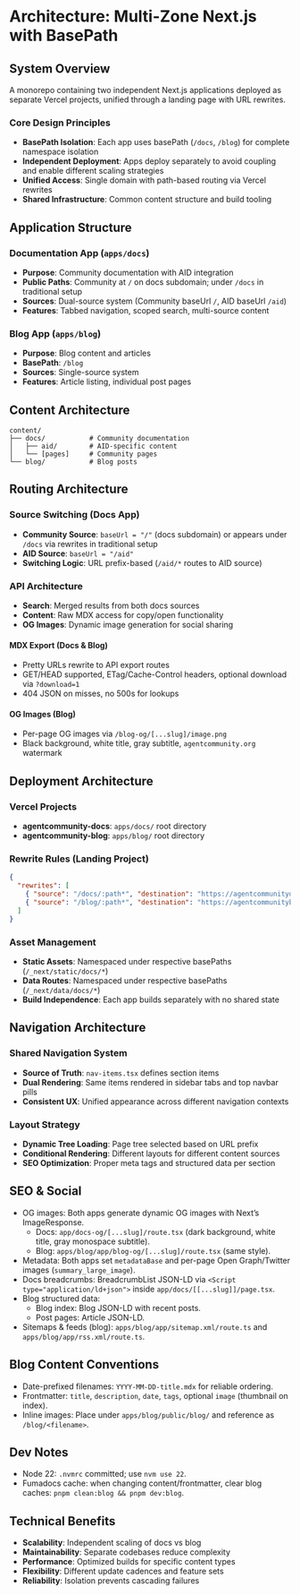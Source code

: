 # Architecture: Multi-Zone Next.js with BasePath

## System Overview

A monorepo containing two independent Next.js applications deployed as separate Vercel projects, unified through a landing page with URL rewrites.

### Core Design Principles

- **BasePath Isolation**: Each app uses basePath (`/docs`, `/blog`) for complete namespace isolation
- **Independent Deployment**: Apps deploy separately to avoid coupling and enable different scaling strategies
- **Unified Access**: Single domain with path-based routing via Vercel rewrites
- **Shared Infrastructure**: Common content structure and build tooling

## Application Structure

### Documentation App (`apps/docs`)
- **Purpose**: Community documentation with AID integration
- **Public Paths**: Community at `/` on docs subdomain; under `/docs` in traditional setup
- **Sources**: Dual-source system (Community baseUrl `/`, AID baseUrl `/aid`)
- **Features**: Tabbed navigation, scoped search, multi-source content

### Blog App (`apps/blog`)
- **Purpose**: Blog content and articles
- **BasePath**: `/blog`
- **Sources**: Single-source system
- **Features**: Article listing, individual post pages

## Content Architecture

```
content/
├── docs/           # Community documentation
│   ├── aid/        # AID-specific content
│   └── [pages]     # Community pages
└── blog/           # Blog posts
```

## Routing Architecture

### Source Switching (Docs App)
- **Community Source**: `baseUrl = "/"` (docs subdomain) or appears under `/docs` via rewrites in traditional setup
- **AID Source**: `baseUrl = "/aid"`
- **Switching Logic**: URL prefix-based (`/aid/*` routes to AID source)

### API Architecture
- **Search**: Merged results from both docs sources
- **Content**: Raw MDX access for copy/open functionality
- **OG Images**: Dynamic image generation for social sharing

#### MDX Export (Docs & Blog)
- Pretty URLs rewrite to API export routes
- GET/HEAD supported, ETag/Cache-Control headers, optional download via `?download=1`
- 404 JSON on misses, no 500s for lookups

#### OG Images (Blog)
- Per-page OG images via `/blog-og/[...slug]/image.png`
- Black background, white title, gray subtitle, `agentcommunity.org` watermark

## Deployment Architecture

### Vercel Projects
- **agentcommunity-docs**: `apps/docs/` root directory
- **agentcommunity-blog**: `apps/blog/` root directory

### Rewrite Rules (Landing Project)
```json
{
  "rewrites": [
    { "source": "/docs/:path*", "destination": "https://agentcommunitydocs.vercel.app/docs/:path*" },
    { "source": "/blog/:path*", "destination": "https://agentcommunityblog.vercel.app/blog/:path*" }
  ]
}
```

### Asset Management
- **Static Assets**: Namespaced under respective basePaths (`/_next/static/docs/*`)
- **Data Routes**: Namespaced under respective basePaths (`/_next/data/docs/*`)
- **Build Independence**: Each app builds separately with no shared state

## Navigation Architecture

### Shared Navigation System
- **Source of Truth**: `nav-items.tsx` defines section items
- **Dual Rendering**: Same items rendered in sidebar tabs and top navbar pills
- **Consistent UX**: Unified appearance across different navigation contexts

### Layout Strategy
- **Dynamic Tree Loading**: Page tree selected based on URL prefix
- **Conditional Rendering**: Different layouts for different content sources
- **SEO Optimization**: Proper meta tags and structured data per section

## SEO & Social

- OG images: Both apps generate dynamic OG images with Next’s ImageResponse.
  - Docs: `app/docs-og/[...slug]/route.tsx` (dark background, white title, gray monospace subtitle).
  - Blog: `apps/blog/app/blog-og/[...slug]/route.tsx` (same style).
- Metadata: Both apps set `metadataBase` and per-page Open Graph/Twitter images (`summary_large_image`).
- Docs breadcrumbs: BreadcrumbList JSON-LD via `<Script type="application/ld+json">` inside `app/docs/[[...slug]]/page.tsx`.
- Blog structured data:
  - Blog index: Blog JSON-LD with recent posts.
  - Post pages: Article JSON-LD.
- Sitemaps & feeds (blog): `apps/blog/app/sitemap.xml/route.ts` and `apps/blog/app/rss.xml/route.ts`.

## Blog Content Conventions

- Date-prefixed filenames: `YYYY-MM-DD-title.mdx` for reliable ordering.
- Frontmatter: `title`, `description`, `date`, `tags`, optional `image` (thumbnail on index).
- Inline images: Place under `apps/blog/public/blog/` and reference as `/blog/<filename>`.

## Dev Notes

- Node 22: `.nvmrc` committed; use `nvm use 22`.
- Fumadocs cache: when changing content/frontmatter, clear blog caches: `pnpm clean:blog && pnpm dev:blog`.

## Technical Benefits

- **Scalability**: Independent scaling of docs vs blog
- **Maintainability**: Separate codebases reduce complexity
- **Performance**: Optimized builds for specific content types
- **Flexibility**: Different update cadences and feature sets
- **Reliability**: Isolation prevents cascading failures 
